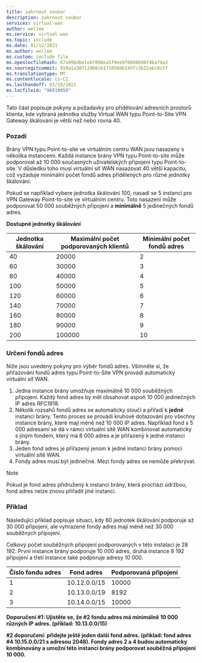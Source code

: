 ```yaml
---
title: zahrnout soubor
description: zahrnout soubor
services: virtual-wan
author: wellee
ms.service: virtual-wan
ms.topic: include
ms.date: 01/12/2021
ms.author: wellee
ms.custom: include file
ms.openlocfilehash: 67a996dbe1eb7090ea5f9ee9f0880698f4ba74a3
ms.sourcegitcommit: 910a1a38711966cb171050db245fc3b22abc8c5f
ms.translationtype: MT
ms.contentlocale: cs-CZ
ms.lasthandoff: 03/19/2021
ms.locfileid: "98919059"
---
```

Tato část popisuje pokyny a požadavky pro přidělování adresních prostorů klienta, kde vybraná jednotka služby Virtual WAN typu Point-to-Site VPN Gateway škálování je větší než nebo rovna 40.

### <a name="background"></a>Pozadí

Brány VPN typu Point-to-site ve virtuálním centru WAN jsou nasazeny s několika instancemi. Každá instance brány VPN typu Point-to-site může podporovat až 10 000 současných uživatelských připojení typu Point-to-site. V důsledku toho musí virtuální síť WAN nasazovat 40 větší kapacitu, což vyžaduje minimální počet fondů adres přidělených pro různé jednotky škálování.

Pokud se například vybere jednotka škálování 100, nasadí se 5 instancí pro VPN Gateway Point-to-site ve virtuálním centru. Toto nasazení může podporovat 50 000 souběžných připojení a **minimálně** 5 jedinečných fondů adres.

**Dostupné jednotky škálování**

| Jednotka škálování | Maximální počet podporovaných klientů | Minimální počet fondů adres |
|--- |--- |--- |
| 40 | 20000 | 2 |
| 60 | 30000 | 3 |
| 80 | 40000 | 4 |
| 100 | 50000 | 5 |
| 120 | 60000 | 6 |
| 140 | 70000 | 7 |
| 160 | 80000 | 8 |
| 180 | 90000 | 9 |
| 200 | 100000 | 10 |

### <a name="specifying-address-pools"></a>Určení fondů adres

Níže jsou uvedeny pokyny pro výběr fondů adres. Všimněte si, že přiřazování fondů adres typu Point-to-Site VPN provádí automaticky virtuální síť WAN.

1. Jedna instance brány umožňuje maximálně 10 000 souběžných připojení. Každý fond adres by měl obsahovat aspoň 10 000 jedinečných IP adres RFC1918.
1. Několik rozsahů fondů adres se automaticky sloučí a přiřadí k **jedné** instanci brány. Tento proces se provádí kruhové dotazování pro všechny instance brány, které mají méně než 10 000 IP adres. Například fond s 5 000 adresami se dá v rámci virtuální sítě WAN kombinovat automaticky s jiným fondem, který má 8 000 adres a je přiřazený k jedné instanci brány.
1. Jeden fond adres je přiřazený jenom k jedné instanci brány pomocí virtuální sítě WAN.
1. Fondy adres musí být jedinečné. Mezi fondy adres se nemůže překrývat.

> [!NOTE] 
> Pokud je fond adres přidružený k instanci brány, která prochází údržbou, fond adres nelze znovu přiřadit jiné instanci.

### <a name="example"></a>Příklad 

Následující příklad popisuje situaci, kdy 60 jednotek škálování podporuje až 30 000 připojení, ale vyhrazené fondy adres mají méně než 30 000 souběžných připojení.

Celkový počet souběžných připojení podporovaných v této instalaci je 28 192. První instance brány podporuje 10 000 adres, druhá instance 8 192 připojení a třetí instance také podporuje adresy 10 000.

| Číslo fondu adres | Fond adres | Podporovaná připojení |
|--- |--- |--- |
| 1 | 10.12.0.0/15 | 10000 |
| 2 | 10.13.0.0/19 | 8192 |
| 3 | 10.14.0.0/15 | 10000|

**Doporučení #1: Ujistěte se, že #2 fondu adres má minimálně 10 000 různých IP adres. (příklad: 10.13.0.0/15)**

**#2 doporučení: přidejte ještě jeden další fond adres. (příklad: fond adres #4 10.15.0.0/21 s adresou 2048). Fondy adres 2 a 4 budou automaticky kombinovány a umožní této instanci brány podporovat souběžná připojení 10 000.**
